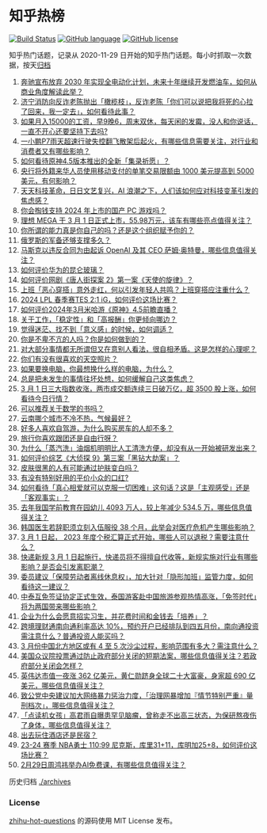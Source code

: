 # 知乎热榜
[![Build Status](https://github.com/ToWeLong/zhihu-hot-questions/workflows/CI/badge.svg)](https://github.com/ToWeLong/zhihu-hot-questions/actions)
[![GitHub language](https://img.shields.io/badge/language-golang-orange.svg)](https://golang.org/)
[![GitHub license](https://img.shields.io/github/license/ToWeLong/zhihu-hot-questions)](https://github.com/ToWeLong/zhihu-hot-questions/blob/main/LICENSE)

知乎热门话题，记录从 2020-11-29 日开始的知乎热门话题。每小时抓取一次数据，按天[归档](./archives)

<!-- BEGIN -->

1. [奔驰宣布放弃 2030 年实现全电动化计划，未来十年继续开发燃油车，如何从商业角度解读此举？](https://www.zhihu.com/question/646518176)
1. [济宁消防向反诈老陈抛出「橄榄枝」，反诈老陈「你们可以说把我将死的心拉了回来，我一定去」，如何看待此事？](https://www.zhihu.com/question/646572423)
1. [如果月入15000的工资，早9晚6，周末双休，每天闲的发霉，没人和你说话，一直不开心还要坚持下去吗?](https://www.zhihu.com/question/645077780)
1. [一小鹏P7雨天超速行驶失控翻飞散架后起火，有哪些信息需要关注，对行业和消费者又有哪些影响？](https://www.zhihu.com/question/646477063)
1. [如何看待原神4.5版本推出的全新「集录祈愿」？](https://www.zhihu.com/question/646655614)
1. [央行将外籍来华人员使用移动支付的单笔交易限额由 1000 美元提高到 5000 美元，有何影响？](https://www.zhihu.com/question/646612688)
1. [天天科技革命，日日文艺复兴，AI 浪潮之下，人们该如何应对科技变革引发的焦虑感？](https://www.zhihu.com/question/646407301)
1. [你会掏钱支持 2024 年上市的国产 PC 游戏吗？](https://www.zhihu.com/question/645412680)
1. [理想 MEGA 于 3 月 1 日正式上市，55.98万元，该车有哪些亮点值得关注？](https://www.zhihu.com/question/646414523)
1. [你所谓的能力真是你自己的吗？还是这个组织赋予你的？](https://www.zhihu.com/question/644811239)
1. [俄罗斯的军备还够支撑多久？](https://www.zhihu.com/question/581137923)
1. [马斯克以违反合同为由起诉 OpenAI 及其 CEO 萨姆·奥特曼，哪些信息值得关注？](https://www.zhihu.com/question/646614948)
1. [如何评价华为的昆仑玻璃？](https://www.zhihu.com/question/552044206)
1. [如何评价网剧《唐人街探案 2》第一案《天使的旋律》？](https://www.zhihu.com/question/646484015)
1. [上班「恶心穿搭」意外走红，何以引发年轻人共鸣？上班穿搭应注重什么？](https://www.zhihu.com/question/646554769)
1. [2024 LPL 春季赛TES 2:1 iG，如何评价这场比赛？](https://www.zhihu.com/question/646619317)
1. [如何评价2024年3月米哈游《原神》4.5前瞻直播？](https://www.zhihu.com/question/646507780)
1. [关于工作，「稳定性」和「高报酬」你更倾向哪边？](https://www.zhihu.com/question/646201526)
1. [觉得迷茫、找不到「意义感」的时候，如何调适？](https://www.zhihu.com/question/646371009)
1. [你是不卑不亢的人吗？你是如何做到的？](https://www.zhihu.com/question/640372857)
1. [对大部分事情都无所谓但又在意别人看法，很自相矛盾。这是怎样的心理呢？](https://www.zhihu.com/question/640555211)
1. [你们有没有很喜欢的天空照片？](https://www.zhihu.com/question/645926289)
1. [如果要换电脑，你最想换什么样的电脑，为什么？](https://www.zhihu.com/question/645986864)
1. [总是把未发生的事情往坏处想，如何缓解自己这类焦虑？](https://www.zhihu.com/question/646186703)
1. [3 月 1 日三大指数收涨，两市成交额连续三日破万亿，超 3500 股上涨，如何看待今日行情？](https://www.zhihu.com/question/646552918)
1. [可以推荐关于数学的书吗？](https://www.zhihu.com/question/636818676)
1. [云南哪个城市不冷不热，气候最好？](https://www.zhihu.com/question/643097740)
1. [好多人喜欢自驾游，为什么购买房车的人却不多？](https://www.zhihu.com/question/642794799)
1. [旅行你喜欢跟团还是自由行呀？](https://www.zhihu.com/question/644881483)
1. [为什么「蒸汽洗」油烟机明明比人工清洗方便，却没有从一开始被研发出来？](https://www.zhihu.com/question/646556993)
1. [如何评价综艺《大侦探 9》第三案「黑钻大劫案」？](https://www.zhihu.com/question/646237977)
1. [皮肤很黑的人有可能通过护肤变白吗？](https://www.zhihu.com/question/645051238)
1. [有没有特别好用的平价小众的口红?](https://www.zhihu.com/question/640335219)
1. [如何看待「真心相爱就可以克服一切困难」这句话？这是「主观感受」还是「客观事实」？](https://www.zhihu.com/question/646357123)
1. [去年我国学前教育在园幼儿 4093 万人，较上年减少 534.5 万，哪些信息值得关注？](https://www.zhihu.com/question/646455118)
1. [韩国医生若辞职须立刻入伍服役 38 个月，此举会对医疗危机产生哪些影响？](https://www.zhihu.com/question/646552809)
1. [3 月 1 日起， 2023 年度个税汇算正式开始，哪些人可以退税？需要注意什么？](https://www.zhihu.com/question/646552320)
1. [快递新规 3 月 1 日起施行，快递员将不得擅自代收等，新规实施对行业有哪些影响？是否会引发离职潮？](https://www.zhihu.com/question/646549933)
1. [委员建议「保障劳动者离线休息权」，加大针对「隐形加班」监管力度，如何看待这一建议？](https://www.zhihu.com/question/646270260)
1. [中泰互免签证协定正式生效，泰国游客赴中国旅游参观热情高涨，「免签时代」将为两国带来哪些影响？](https://www.zhihu.com/question/646576869)
1. [企业为什么会愿意招实习生，并花费时间和金钱去「培养」？](https://www.zhihu.com/question/646306521)
1. [跨境理财通南向通利率高达 10%，预约开户已经排队到四五月份，南向通投资需注意什么？普通投资人能买吗？](https://www.zhihu.com/question/646554509)
1. [3 月份中国北方地区或有 4 至 5 次沙尘过程，影响范围有多大？需注意什么？](https://www.zhihu.com/question/646617524)
1. [美国众议院投票通过防止政府部分关闭的短期法案，哪些信息值得关注？若政府部分关闭会怎样？](https://www.zhihu.com/question/646551028)
1. [英伟达市值一夜涨 362 亿美元，黄仁勋跻身全球二十大富豪，身家超 690 亿美元，哪些信息值得关注？](https://www.zhihu.com/question/646554500)
1. [致公党中央建议加大网络暴力惩治力度，「治理网暴增加『情节特别严重』量刑档次」，哪些信息值得关注？](https://www.zhihu.com/question/646558112)
1. [「点读机女孩」高君雨自曝患罕见脑瘤，曾称走不出高三状态，为保研熬夜伤了身体，哪些信息值得关注？](https://www.zhihu.com/question/646520206)
1. [出去玩住酒店还是民宿？](https://www.zhihu.com/question/644255470)
1. [23-24 赛季 NBA勇士 110:99 尼克斯，库里31+11，库明加25+8，如何评价这场比赛？](https://www.zhihu.com/question/646552577)
1. [2月29日周鸿祎举办AI免费课，有哪些信息值得关注？](https://www.zhihu.com/question/646600779)

<!-- END -->

历史归档 [./archives](./archives)


### License
[zhihu-hot-questions](https://github.com/towelong/zhihu-hot-questions) 的源码使用 MIT License 发布。